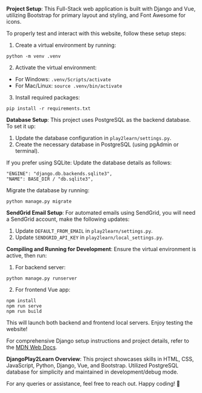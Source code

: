 **Project Setup**: 
This Full-Stack web application is built with Django and Vue, utilizing Bootstrap for primary layout and styling, and Font Awesome for icons.

To properly test and interact with this website, follow these setup steps:

1. Create a virtual environment by running:
```
python -m venv .venv
```
2. Activate the virtual environment:
- For Windows: `.venv/Scripts/activate`
- For Mac/Linux: `source .venv/bin/activate`

3. Install required packages:
```
pip install -r requirements.txt
```

**Database Setup**: 
This project uses PostgreSQL as the backend database. To set it up:
1. Update the database configuration in `play2learn/settings.py`.
2. Create the necessary database in PostgreSQL (using pgAdmin or terminal).

If you prefer using SQLite:
Update the database details as follows:
```
"ENGINE": "django.db.backends.sqlite3",
"NAME": BASE_DIR / "db.sqlite3",
```

Migrate the database by running:
```
python manage.py migrate
```

**SendGrid Email Setup**: 
For automated emails using SendGrid, you will need a SendGrid account, make the following updates:
1. Update `DEFAULT_FROM_EMAIL` in `play2learn/settings.py`.
2. Update `SENDGRID_API_KEY` in `play2learn/local_settings.py`.

**Compiling and Running for Development**: 
Ensure the virtual environment is active, then run:
1. For backend server:
```
python manage.py runserver
```
2. For frontend Vue app:
```
npm install
npm run serve
npm run build
```

This will launch both backend and frontend local servers. Enjoy testing the website!

For comprehensive Django setup instructions and project details, refer to the [MDN Web Docs](https://developer.mozilla.org/en-US/docs/Learn/Server-side/Django).

**DjangoPlay2Learn Overview**: 
This project showcases skills in HTML, CSS, JavaScript, Python, Django, Vue, and Bootstrap. Utilized PostgreSQL database for simplicity and maintained in development/debug mode.

For any queries or assistance, feel free to reach out. Happy coding! 🚀
